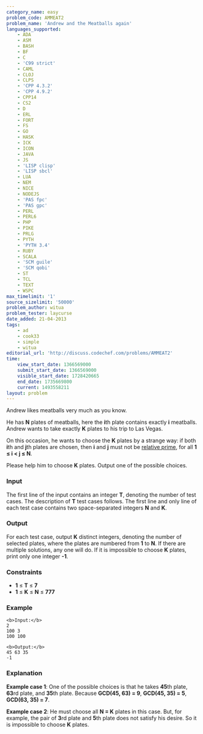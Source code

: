 ```yaml
---
category_name: easy
problem_code: AMMEAT2
problem_name: 'Andrew and the Meatballs again'
languages_supported:
    - ADA
    - ASM
    - BASH
    - BF
    - C
    - 'C99 strict'
    - CAML
    - CLOJ
    - CLPS
    - 'CPP 4.3.2'
    - 'CPP 4.9.2'
    - CPP14
    - CS2
    - D
    - ERL
    - FORT
    - FS
    - GO
    - HASK
    - ICK
    - ICON
    - JAVA
    - JS
    - 'LISP clisp'
    - 'LISP sbcl'
    - LUA
    - NEM
    - NICE
    - NODEJS
    - 'PAS fpc'
    - 'PAS gpc'
    - PERL
    - PERL6
    - PHP
    - PIKE
    - PRLG
    - PYTH
    - 'PYTH 3.4'
    - RUBY
    - SCALA
    - 'SCM guile'
    - 'SCM qobi'
    - ST
    - TCL
    - TEXT
    - WSPC
max_timelimit: '1'
source_sizelimit: '50000'
problem_author: witua
problem_tester: laycurse
date_added: 21-04-2013
tags:
    - ad
    - cook33
    - simple
    - witua
editorial_url: 'http://discuss.codechef.com/problems/AMMEAT2'
time:
    view_start_date: 1366569000
    submit_start_date: 1366569000
    visible_start_date: 1728420665
    end_date: 1735669800
    current: 1493558211
layout: problem
---
```

Andrew likes meatballs very much as you know.

He has **N** plates of meatballs, here the **i**th plate contains exactly **i** meatballs. Andrew wants to take exactly **K** plates to his trip to Las Vegas.

On this occasion, he wants to choose the **K** plates by a strange way: if both **i**th and **j**th plates are chosen, then **i** and **j** must not be [relative prime](http://en.wikipedia.org/wiki/Coprime_integers), for all **1 ≤ i < j ≤ N**.

Please help him to choose **K** plates. Output one of the possible choices.

### Input

The first line of the input contains an integer **T**, denoting the number of test cases. The description of **T** test cases follows. The first line and only line of each test case contains two space-separated integers **N** and **K**.

### Output

For each test case, output **K** distinct integers, denoting the number of selected plates, where the plates are numbered from **1** to **N**. If there are multiple solutions, any one will do. If it is impossible to choose **K** plates, print only one integer **-1**.

### Constraints

- **1** ≤ **T** ≤ **7**
- **1** ≤ **K** ≤ **N** ≤ **777**

### Example

```
<b>Input:</b>
2
100 3
100 100

<b>Output:</b>
45 63 35
-1

```
### Explanation

**Example case 1**: One of the possible choices is that he takes **45**th plate, **63**rd plate, and **35**th plate. Because
**GCD(45, 63) = 9**,
**GCD(45, 35) = 5**,
**GCD(63, 35) = 7**.

**Example case 2**: He must choose all **N = K** plates in this case. But, for example, the pair of **3**rd plate and **5**th plate does not satisfy his desire. So it is impossible to choose **K** plates.